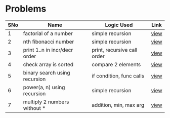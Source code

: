# Problems

SNo | Name | Logic Used | Link |
----|------|------------|------|
1 | factorial of a number | simple recursion | [view](factorial.cpp)
2 | nth fibonacci number | simple recursion | [view](fibonacci_number.cpp)
3 | print 1..n in incr/decr order | print, recursive call order | [view](increasing_decreasing_numbers.cpp) 
4 | check array is sorted | compare 2 elements | [view](check_array_sorted.cpp)
5 | binary search using recursion | if condition, func calls | [view](binary_search.cpp)
6 | power(a, n) using recursion | simple recursion | [view](power.cpp)
7 | multiply 2 numbers without * | addition, min, max arg | [view](multiply.cpp)